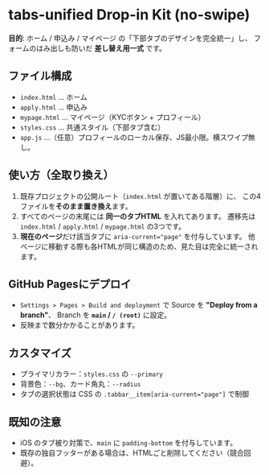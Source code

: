 
# tabs-unified Drop-in Kit (no-swipe)

**目的**: ホーム / 申込み / マイページ の「下部タブのデザインを完全統一」し、
フォームのはみ出しも防いだ **差し替え用一式** です。

## ファイル構成
- `index.html` … ホーム
- `apply.html` … 申込み
- `mypage.html` … マイページ（KYCボタン + プロフィール）
- `styles.css` … 共通スタイル（下部タブ含む）
- `app.js` …（任意）プロフィールのローカル保存、JS最小限。横スワイプ無し。

## 使い方（全取り換え）
1. 既存プロジェクトの公開ルート（`index.html` が置いてある階層）に、
   この4ファイルを**そのまま置き換え**ます。
2. すべてのページの末尾には **同一のタブHTML** を入れてあります。
   遷移先は `index.html` / `apply.html` / `mypage.html` の3つです。
3. **現在のページ**だけ該当タブに `aria-current="page"` を付与しています。
   他ページに移動する際も各HTMLが同じ構造のため、見た目は完全に統一されます。

## GitHub Pagesにデプロイ
- `Settings > Pages > Build and deployment` で Source を **"Deploy from a branch"**、
  Branch を **`main` / `/ (root)`** に設定。
- 反映まで数分かかることがあります。

## カスタマイズ
- プライマリカラー：`styles.css` の `--primary`
- 背景色：`--bg`、カード角丸：`--radius`
- タブの選択状態は CSS の `.tabbar__item[aria-current="page"]` で制御

## 既知の注意
- iOS のタブ被り対策で、`main` に `padding-bottom` を付与しています。
- 既存の独自フッターがある場合は、HTMLごと削除してください（競合回避）。
